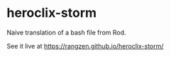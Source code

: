 # heroclix-storm

Naive translation of a bash file from Rod.

See it live at https://rangzen.github.io/heroclix-storm/
